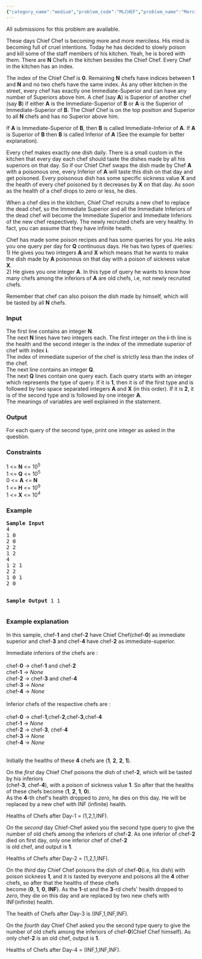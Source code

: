 ```yaml
---
{"category_name":"medium","problem_code":"MLCHEF","problem_name":"Merciless Chef","languages_supported":{"0":"ADA","1":"ASM","2":"BASH","3":"BF","4":"C","5":"C99 strict","6":"CAML","7":"CLOJ","8":"CLPS","9":"CPP 4.3.2","10":"CPP 4.9.2","11":"CPP14","12":"CS2","13":"D","14":"ERL","15":"FORT","16":"FS","17":"GO","18":"HASK","19":"ICK","20":"ICON","21":"JAVA","22":"JS","23":"LISP clisp","24":"LISP sbcl","25":"LUA","26":"NEM","27":"NICE","28":"NODEJS","29":"PAS fpc","30":"PAS gpc","31":"PERL","32":"PERL6","33":"PHP","34":"PIKE","35":"PRLG","36":"PYTH","37":"PYTH 3.4","38":"RUBY","39":"SCALA","40":"SCM guile","41":"SCM qobi","42":"ST","43":"TCL","44":"TEXT","45":"WSPC"},"max_timelimit":1,"source_sizelimit":50000,"problem_author":"adurysk","problem_tester":"xcwgf666","date_added":"22-01-2013","tags":{"0":"adurysk","1":"data","2":"medium","3":"segment","4":"sept13"},"editorial_url":"http://discuss.codechef.com/problems/MLCHEF","time":{"view_start_date":1379323983,"submit_start_date":1379323983,"visible_start_date":1379323800,"end_date":1735669800},"layout":"problem"}
---
```

<span class="solution-visible-txt">All submissions for this problem are available.</span><p>These days Chief Chef is becoming more and more merciless. His mind is becoming full of cruel intentions. Today he has decided to slowly poison and kill some of the staff members of his kitchen. Yeah, he is bored with them. There are <b>N</b> Chefs in the kitchen besides the Chief Chef. Every Chef in the kitchen has an index.</p>
<p>The index of the Chief Chef is <b>0</b>. Remaining <b>N</b> chefs have indices between <b>1</b> and <b>N</b> and no two chefs have the same index. As any other kitchen in the street, every chef has exactly one Immediate-Superior and can have any number of Superiors above him. A chef (say <b>A</b>) is Superior of another chef (say <b>B</b>) if either <b>A</b> is the Immediate-Superior of <b>B</b> or <b>A</b> is the Superior of Immediate-Superior of <b>B</b>. The Chief Chef is on the top position and Superior to all <b>N</b> chefs and has no Superior above him.</p>
<p>If <b>A</b> is Immediate-Superior of <b>B</b>, then <b>B</b> is called Immediate-Inferior of <b>A</b>. If <b>A</b> is Superior of <b>B</b> then <b>B</b> is called Inferior of <b>A</b> (See the example for better explanation).</p>
<p>Every chef makes exactly one dish daily. There is a small custom in the kitchen that every day each chef should taste the dishes made by all his superiors on that day. So if our Chief Chef swaps the dish made by Chef <b>A</b> with a poisonous one, every Inferior of <b>A</b> will taste this dish on that day and get poisoned. Every poisonous dish has some specific sickness value <b>X</b> and the health of every chef poisoned by it decreases by <b>X</b> on that day. As soon as the health of a chef drops to zero or less, he dies.</p>
<p>When a chef dies in the kitchen, Chief Chef recruits a new chef to replace the dead chef, so the Immediate Superior and all the Immediate Inferiors of the dead chef will become the Immediate Superior and Immediate Inferiors of the new chef respectively. The newly recruited chefs are very healthy. In fact, you can assume that they have infinite health.</p>
<p>Chef has made some poison recipes and has some queries for you. He asks you one query per day for <b>Q</b> continuous days. He has two types of queries: <br />1) He gives you two integers <b>A</b> and <b>X</b> which means that he wants to make the dish made by <b>A</b> poisonous on that day with a poison of sickness value <b>X</b>. <br />2) He gives you one integer <b>A</b>. In this type of query he wants to know how many chefs among the inferiors of <b>A</b> are old chefs, i.e, not newly recruited chefs.</p>
<p>Remember that chef can also poison the dish made by himself, which will be tasted by all <b>N</b> chefs.</p>
<h3>Input</h3>
<p>The first line contains an integer <b>N</b>.<br />The next <b>N</b> lines have two integers each. The first integer on the <b>i</b>-th line is the health and the second integer is the index of the immediate superior of chef with index <b>i</b>.<br />The index of immediate superior of the chef is strictly less than the index of the chef.<br />The next line contains an integer <b>Q</b>.<br />The next <b>Q</b> lines contain one query each. Each query starts with an integer which represents the type of query. If it is <b>1</b>, then it is of the first type and is followed by two space separated integers <b>A</b> and <b>X</b> (in this order). If it is <b>2</b>, it is of the second type and is followed by one integer <b>A</b>. <br />The meanings of variables are well explained in the statement. </p>
<h3>Output</h3>
<p>For each query of the second type, print one integer as asked in the question.</p>
<h3>Constraints</h3>
<p>1 &lt;= <b>N</b> &lt;= 10<sup>5</sup><br />1 &lt;= <b>Q</b> &lt;= 10<sup>5</sup><br />0 &lt;= <b>A</b> &lt;= <b>N</b><br />1 &lt;= <b>H</b> &lt;= 10<sup>9</sup><br />1 &lt;= <b>X</b> &lt;= 10<sup>4</sup><br /></p>
<h3>Example</h3>
<pre>
<b>Sample Input</b>
4
1 0
2 0
2 2
1 2
4
1 2 1
2 2
1 0 1
2 0

<b>Sample Output</b>
1
1
</pre><h3>Example explanation</h3>
<p>In this sample, chef-<b>1</b> and chef-<b>2</b> have Chief Chef(chef-<b>0</b>) as immediate superior and chef-<b>3</b> and chef-<b>4</b> have  chef-<b>2</b> as immediate-superior.</p>
<p>Immediate inferiors of the chefs are :<br /><br />chef-<b>0</b> -> chef-<b>1</b> and chef-<b>2</b><br />chef-<b>1</b> -> <i>None</i><br />chef-<b>2</b> -> chef-<b>3</b> and chef-<b>4</b><br />chef-<b>3</b> -> <i>None</i><br />chef-<b>4</b> -> <i>None</i><br /><br />Inferior chefs of the respective chefs are :<br /><br />chef-<b>0</b> -> chef-<b>1</b>,chef-<b>2</b>,chef-<b>3</b>,chef-<b>4</b><br />chef-<b>1</b> -> <i>None</i><br />chef-<b>2</b> -> chef-<b>3</b>, chef-<b>4</b><br />chef-<b>3</b> -> <i>None</i><br />chef-<b>4</b> -> <i>None</i><br /><br /></p>
<p>Initially the healths of these <b>4</b> chefs are (<b>1</b>, <b>2</b>, <b>2</b>, <b>1</b>).</p>
<p>On the <i>first</i> day Chief Chef poisons the dish of chef-<b>2</b>, which will be tasted by his inferiors <br /> (chef-<b>3</b>, chef-<b>4</b>), with a poison of sickness value <b>1</b>. So after that the healths of these chefs become (<b>1</b>, <b>2</b>, <b>1</b>, <b>0</b>).<br />As the <b>4</b>-th chef's health dropped to <i>zero</i>, he dies on this day. He will be replaced by a new chef with INF (infinite) health.</p>
<p>Healths of Chefs after Day-1 = (1,2,1,INF).</p>
<p>On the <i>second</i> day Chief-Chef asked you the second type query to give the number of old chefs among the inferiors of chef-<b>2</b>. As one inferior of chef-<b>2</b> died on first day, only one inferior chef of chef-<b>2</b><br />is old chef, and output is <b>1</b>.</p>
<p>Healths of Chefs after Day-2 = (1,2,1,INF).</p>
<p>On the <i>third</i> day Chief Chef poisons the dish of chef-<b>0</b>(i.e, his dish) with poison sickness <b>1</b>, and it is tasted by everyone and poisons all the <b>4</b> other chefs, so after that the healths of these chefs<br /> become (<b>0</b>, <b>1</b>, <b>0</b>, <b>INF</b>). As the <b>1</b>-st and the <b>3</b>-rd chefs' health dropped to <i>zero</i>, they die on this day and are replaced by two new chefs with INF(infinite) health.</p>
<p>The health of Chefs after Day-3 is (INF,1,INF,INF).</p>
<p>On the <i>fourth</i> day Chief Chef asked you the second type query to give the number of old chefs among the inferiors of chef-<b>0</b>(Chief Chef himself). As only chef-<b>2</b> is an old chef, output is <b>1</b>.<br /></p>
<p>Healths of Chefs after Day-4 = (INF,1,INF,INF).</p>
